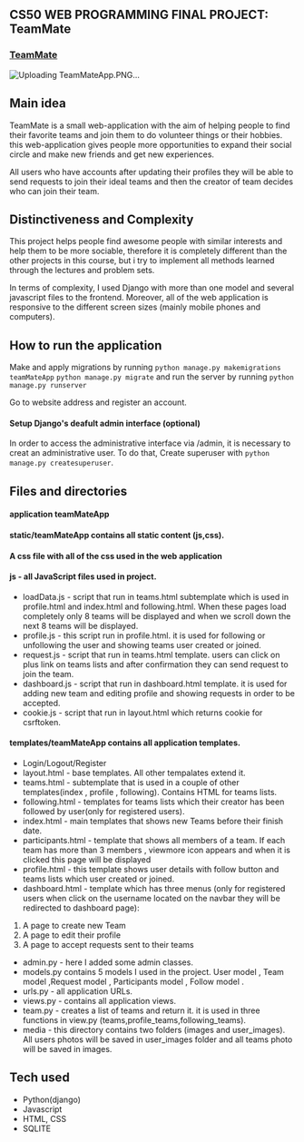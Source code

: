 ## CS50 WEB PROGRAMMING FINAL PROJECT: TeamMate ##



### [TeamMate](https://youtu.be/mOPNEz_3I-E)

![Uploading TeamMateApp.PNG…]()

## Main idea ##

TeamMate is a small web-application with the aim of helping people to find their favorite teams and join them to do volunteer things or their hobbies.
this web-application gives people more opportunities to expand their social circle and make new friends and get new experiences.

All users who have accounts after updating their profiles they will be able to send requests to join their ideal teams and then 
the creator of team decides who can join their team.
 
## Distinctiveness and Complexity ##

This project helps people find awesome people with similar interests and help them to be more sociable, therefore it is completely different than the other projects in this course, but i try to implement all methods learned through the lectures and problem sets.

In terms of complexity, I used Django with more than one model and several javascript files to the frontend. Moreover, all of the web application is responsive to the different screen sizes (mainly mobile phones and computers).

## How to run the application ##

Make and apply migrations by running 
```python manage.py makemigrations teamMateApp```
```python manage.py migrate```
and run the server by running 
```python manage.py runserver```

Go to website address and register an account.


#### Setup Django's deafult admin interface (optional) ####

In order to access the administrative interface via /admin, it is necessary to creat an administrative user.
To do that, Create superuser with ```python manage.py createsuperuser```.

## Files and directories ##

#### application teamMateApp ####
#### static/teamMateApp contains all static content (js,css). ####

#### A css file with all of the css used in the web application ####
#### js - all JavaScript files used in project. ####
 
* loadData.js - script that run in teams.html subtemplate which is used in profile.html and index.html and following.html. When these pages load completely only 8 teams will be displayed and when we scroll down the next 8 teams will be displayed.
* profile.js - this script run in profile.html. it is used for following or unfollowing the user and showing teams user created or joined.
* request.js - script that run in teams.html template. users can click on plus link on teams lists and after confirmation they can send request to join the team.
* dashboard.js - script that run in dashboard.html template. it is used for adding new team and editing profile and showing requests in order to be accepted.
* cookie.js - script that run in layout.html which returns cookie for csrftoken.
 
#### templates/teamMateApp contains all application templates. ####
 
* Login/Logout/Register 
* layout.html - base templates. All other tempalates extend it. 
* teams.html - subtemplate that is used in a couple of other templates(index , profile , following). Contains HTML for teams lists. 
* following.html - templates for teams lists which their creator has been followed by user(only for registered users). 
* index.html - main templates that shows new Teams before their finish date. 
* participants.html - template that shows all members of a team. If each team has more than 3 members , viewmore icon appears and when it is clicked this page will be displayed 
* profile.html - this template shows user details with follow button and teams lists which user created or joined. 
* dashboard.html - template which has three menus (only for registered users when click on the username located on the navbar they will be redirected to dashboard page): 

1. A page to create new Team
2. A page to edit their profile
3. A page to accept requests sent to their teams

 


 
* admin.py - here I added some admin classes. 
* models.py contains 5 models I used in the project. User model , Team model ,Request model , Participants model , Follow model . 
* urls.py - all application URLs. 
* views.py - contains all application views. 
* team.py - creates a list of teams and return it. it is used in three functions in view.py (teams,profile_teams,following_teams). 
* media - this directory contains two folders (images and user_images). All users photos will be saved in user_images folder and all teams photo
will be saved in images. 
 

## Tech used ##
 
* Python(django) 
* Javascript 
* HTML, CSS 
* SQLITE 
 
